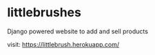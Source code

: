 # littlebrushes
Django powered website to add and sell products

visit: https://littlebrush.herokuapp.com/